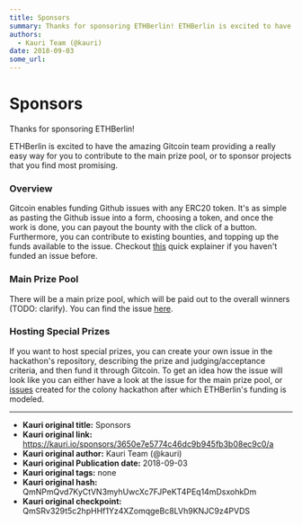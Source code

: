 ```yaml
---
title: Sponsors
summary: Thanks for sponsoring ETHBerlin! ETHBerlin is excited to have the amazing Gitcoin team providing a really easy way for you to contribute to the main prize pool, or to sponsor projects that you find most promising. Overview Gitcoin enables funding Github issues with any ERC20 token. Its as simple as pasting the Github issue into a form, choosing a token, and once the work is done, you can payout the bounty with the click of a button. Furthermore, you can contribute to existing bounties, and toppi
authors:
  - Kauri Team (@kauri)
date: 2018-09-03
some_url: 
---
```


# Sponsors


Thanks for sponsoring ETHBerlin!

ETHBerlin is excited to have the amazing Gitcoin team providing a really easy way for you to contribute
to the main prize pool, or to sponsor projects that you find most promising.

### Overview
Gitcoin enables funding Github issues with any ERC20 token. It's as simple as pasting the Github issue into a form,
choosing a token, and once the work is done, you can payout the bounty with the click of a button. Furthermore, you can
contribute to existing bounties, and topping up the funds available to the issue. Checkout [this](https://gitcoin.co/funding/new)
quick explainer if you haven't funded an issue before.

### Main Prize Pool
There will be a main prize pool, which will be paid out to the overall winners (TODO: clarify). You can find
the issue [here]().

### Hosting Special Prizes
If you want to host special prizes, you can create your own issue in the hackathon's repository, describing the prize
and judging/acceptance criteria, and then fund it through Gitcoin. To get an idea how the issue will look like
you can either have a look at the issue for the main prize pool, or [issues](https://github.com/JoinColony/colonyHackathon/issues/42) created for the colony hackathon
after which ETHBerlin's funding is modeled.


---

- **Kauri original title:** Sponsors
- **Kauri original link:** https://kauri.io/sponsors/3650e7e5774c46dc9b945fb3b08ec9c0/a
- **Kauri original author:** Kauri Team (@kauri)
- **Kauri original Publication date:** 2018-09-03
- **Kauri original tags:** none
- **Kauri original hash:** QmNPmQvd7KyCtVN3myhUwcXc7FJPeKT4PEq14mDsxohkDm
- **Kauri original checkpoint:** QmSRv329t5c2hpHHf1Yz4XZomqgeBc8LVh9KNJC9z4PVDS




